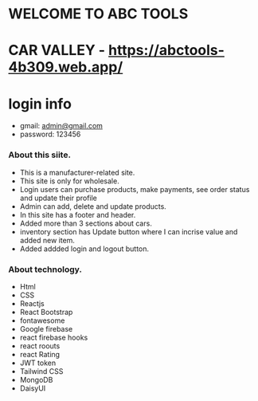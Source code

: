 # WELCOME TO ABC TOOLS

# CAR VALLEY - https://abctools-4b309.web.app/

# login info

* gmail: admin@gmail.com
* password: 123456

### About this siite.

* This is a manufacturer-related site.
* This site is only for wholesale.
* Login users can purchase products, make payments, see order status and update their profile
* Admin can add, delete and update products.
* In this site has a footer and header.
* Added more than 3 sections about cars.
* inventory section has Update button where I can incrise value and added new item.
* Added addded login and logout button.


### About technology.
* Html 
* CSS 
* Reactjs 
* React Bootstrap 
* fontawesome 
* Google firebase 
* react firebase hooks 
* react roouts 
* react Rating
* JWT token
* Tailwind CSS
* MongoDB
* DaisyUI
